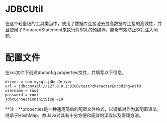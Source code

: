 # JDBCUtil
在这个轻量级的工具类当中，使用了数据库连接池去提高数据库连接的高效性，并且使用了PreparedStatement来执行对SQL的预编译，能够有效防止SQL注入问题。

# 配置文件
在src文件下创建dbconfig.properties文件，并填写以下信息。
```
driver = com.mysql.jdbc.Driver
url = jdbc:mysql://127.0.0.1:3306/test?characterEncoding=utf8
username = root
password = root
jdbcConnectionInitSize =10
```
**注：**properties是一种通用简单的配置文件格式，以键值对作为其配置语法，继承于HashMap，故Java对其有十分方便和高效的读取以及管理方法。
